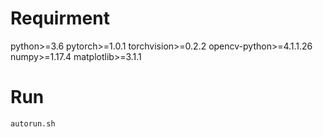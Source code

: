 # Requirment
python>=3.6
pytorch>=1.0.1
torchvision>=0.2.2
opencv-python>=4.1.1.26
numpy>=1.17.4
matplotlib>=3.1.1


# Run
`autorun.sh`